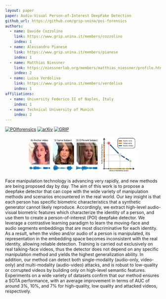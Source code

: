 ```yaml
---
layout: paper
paper: Audio-Visual Person-of-Interest DeepFake Detection
github_url: https://github.com/grip-unina/poi-forensics
authors:  
  - name: Davide Cozzolino
    link: https://www.grip.unina.it/members/cozzolino
    index: 1
  - name: Alessandro Pianese
    link: https://www.grip.unina.it/members/pianese
    index: 1
  - name: Matthias Niessner
    link: https://niessnerlab.org/members/matthias_niessner/profile.html
    index: 2
  - name: Luisa Verdoliva
    link: https://www.grip.unina.it/members/verdoliva
    index: 1
affiliations: 
  - name: University Federico II of Naples, Italy
    index: 1
  - name: Technical University of Munich
    index: 2
---
```


[![POIforensics](https://img.shields.io/badge/Demo-222222.svg?style=for-the-badge&logo=github)](https://github.com/grip-unina/poi-forensics/tree/main/app_code)
[![arXiv](https://img.shields.io/badge/-arXiv-B31B1B.svg?style=for-the-badge)](https://arxiv.org/abs/2204.03083)
[![GRIP](https://img.shields.io/badge/-GRIP-0888ef.svg?style=for-the-badge)](https://www.grip.unina.it)

  
  
<center><img src="./header.jpg" alt="teaser" width="70%" /></center>

Face manipulation technology is advancing very rapidly, and new methods are being proposed day by day. The aim of this work is to propose a deepfake detector that can cope with the wide variety of manipulation methods and scenarios encountered in the real world. Our key insight is that each person has specific biometric characteristics that a synthetic generator cannot likely reproduce. Accordingly, we extract high-level audio-visual biometric features which characterize the identity of a person, and use them to create a person-of-interest (POI) deepfake detector. We leverage a contrastive learning paradigm to learn the moving-face and audio segments embeddings that are most discriminative for each identity. As a result, when the video and/or audio of a person is manipulated, its representation in the embedding space becomes inconsistent with the real identity, allowing reliable detection. Training is carried out exclusively on real talking-face videos, thus the detector does not depend on any specific manipulation method and yields the highest generalization ability. In addition, our method can detect both single-modality (audio-only, video-only) and multi-modality (audio-video) attacks, and is robust to low-quality or corrupted videos by building only on high-level semantic features. Experiments on a wide variety of datasets confirm that our method ensures a SOTA performance, with an average improvement in terms of AUC of around 3%, 10%, and 7% for high-quality, low quality and attacked videos, respectively.


  
